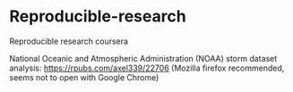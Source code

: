 # Reproducible-research
Reproducible research coursera

National Oceanic and Atmospheric Administration (NOAA) storm dataset analysis: https://rpubs.com/axel339/22706 (Mozilla firefox recommended, seems not to open with Google Chrome)

